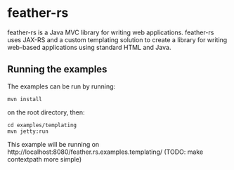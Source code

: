 # feather-rs #

feather-rs is a Java MVC library for writing web applications. feather-rs uses JAX-RS and a custom
templating solution to create a library for writing web-based applications using standard
HTML and Java.  

## Running the examples ##

The examples can be run by running:

    mvn install

on the root directory, then:
    
    cd examples/templating
    mvn jetty:run

This example will be running on http://localhost:8080/feather.rs.examples.templating/ (TODO: make contextpath more simple)
